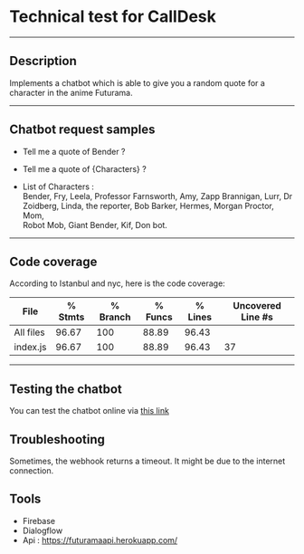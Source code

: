 # Technical test for CallDesk

----------------  
## Description  

Implements a chatbot which is able to give you a random quote for a character in the anime Futurama.  

----------------

## Chatbot request samples  

* Tell me a quote of Bender ?  
* Tell me a quote of {Characters} ?  

* List of Characters :  
Bender, Fry, Leela, Professor Farnsworth, Amy, Zapp Brannigan, Lurr,
Dr Zoidberg, Linda, the reporter, Bob Barker, Hermes, Morgan Proctor, Mom,  
Robot Mob, Giant Bender, Kif, Don bot.  

----------------  

## Code coverage  

According to Istanbul and nyc, here is the code coverage:  

File      | % Stmts | % Branch | % Funcs | % Lines | Uncovered Line #s 
----------|---------|----------|---------|---------|-------------------
All files |   96.67 |      100 |   88.89 |   96.43 |                   
 index.js |   96.67 |      100 |   88.89 |   96.43 | 37                

----------------  

## Testing the chatbot  

You can test the chatbot online via [this link](https://bot.dialogflow.com/FuturamaBot)  

## Troubleshooting  

Sometimes, the webhook returns a timeout. It might be due to the internet connection.

## Tools  

* Firebase  
* Dialogflow
* Api : <https://futuramaapi.herokuapp.com/>  

